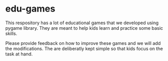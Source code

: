 # edu-games

This respository has a lot of educational games that we developed using pygame library. They are meant to help kids learn and practice some basic skills.

Please provide feedback on how to improve these games and we will add the modifications. The are deliberatly kept simple so that kids focus on the task at hand.
